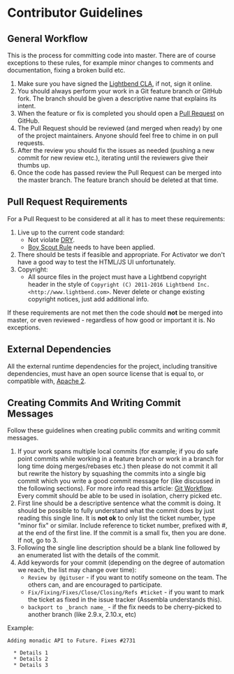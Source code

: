 # Contributor Guidelines

## General Workflow

This is the process for committing code into master. There are of course exceptions to these rules, for example minor changes to comments and documentation, fixing a broken build etc.

1. Make sure you have signed the [Lightbend CLA](http://www.lightbend.com/contribute/cla), if not, sign it online.
2. You should always perform your work in a Git feature branch or
GitHub fork. The branch should be given a descriptive name that explains its intent.
3. When the feature or fix is completed you should open a [Pull Request](https://help.github.com/articles/using-pull-requests) on GitHub.
4. The Pull Request should be reviewed (and merged when ready) by
one of the project maintainers. Anyone should feel free to chime
in on pull requests.
5. After the review you should fix the issues as needed (pushing a new commit for new review etc.), iterating until the reviewers give their thumbs up.
6. Once the code has passed review the Pull Request can be merged
into the master branch. The feature branch should be deleted at
that time.

## Pull Request Requirements

For a Pull Request to be considered at all it has to meet these requirements:

1. Live up to the current code standard:
   - Not violate [DRY](http://programmer.97things.oreilly.com/wiki/index.php/Don%27t_Repeat_Yourself).
   - [Boy Scout Rule](http://programmer.97things.oreilly.com/wiki/index.php/The_Boy_Scout_Rule) needs to have been applied.
2. There should be tests if feasible and appropriate. For
Activator we don't have a good way to test the HTML/JS UI unfortunately.
3. Copyright:
   -  All source files in the project must have a Lightbend copyright header in the style of ``Copyright (C) 2011-2016 Lightbend Inc. <http://www.lightbend.com>``. Never delete or change existing copyright notices, just add additional info.

If these requirements are not met then the code should **not** be merged into master, or even reviewed - regardless of how good or important it is. No exceptions.

## External Dependencies

All the external runtime dependencies for the project, including
transitive dependencies, must have an open source license that is
equal to, or compatible with,
[Apache 2](http://www.apache.org/licenses/LICENSE-2.0).

## Creating Commits And Writing Commit Messages

Follow these guidelines when creating public commits and writing commit messages.

1. If your work spans multiple local commits (for example; if you do safe point commits while working in a feature branch or work in a branch for long time doing merges/rebases etc.) then please do not commit it all but rewrite the history by squashing the commits into a single big commit which you write a good commit message for (like discussed in the following sections). For more info read this article: [Git Workflow](http://sandofsky.com/blog/git-workflow.html). Every commit should be able to be used in isolation, cherry picked etc.
2. First line should be a descriptive sentence what the commit is doing. It should be possible to fully understand what the commit does by just reading this single line. It is **not ok** to only list the ticket number, type "minor fix" or similar. Include reference to ticket number, prefixed with #, at the end of the first line. If the commit is a small fix, then you are done. If not, go to 3.
3. Following the single line description should be a blank line followed by an enumerated list with the details of the commit.
4. Add keywords for your commit (depending on the degree of automation we reach, the list may change over time):
    * ``Review by @gituser`` - if you want to notify someone on the team. The others can, and are encouraged to participate.
    * ``Fix/Fixing/Fixes/Close/Closing/Refs #ticket`` - if you want to mark the ticket as fixed in the issue tracker (Assembla understands this).
    * ``backport to _branch name_`` - if the fix needs to be cherry-picked to another branch (like 2.9.x, 2.10.x, etc)

Example:

    Adding monadic API to Future. Fixes #2731

      * Details 1
      * Details 2
      * Details 3
